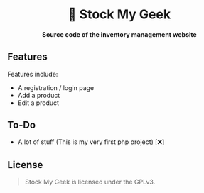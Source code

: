 <div align="center">
  <h1> 📔 Stock My Geek </h1>
  <h4><b>Source code of the inventory management website</b></h4>
</div>

## Features

Features include:
* A registration / login page
* Add a product
* Edit a product

## To-Do

* A lot of stuff (This is my very first php project) [❌]

## License

> Stock My Geek is licensed under the GPLv3.
